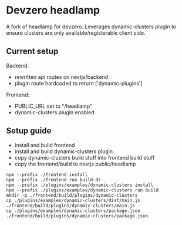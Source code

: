 # Devzero headlamp

A fork of headlamp for devzero. Leverages dynamic-clusters plugin to ensure clusters are only available/registerable client side.

## Current setup

Backend:
- rewritten api routes on nextjs/backend
- plugin route hardcoded to return ['dynamic-plugins']

Frontend:
- PUBLIC_URL set to "/headlamp"
- dynamic-clusters plugin enabled

## Setup guide

- install and build frontend
- install and build dynamic-clusters plugin
- copy dynamic-clusters build stuff into frontend build stuff
- copy the frontend/build to nextjs public/headlamp
  
```
npm --prefix ./frontend install
npm --prefix ./frontend run build-dz
npm --prefix ./plugins/examples/dynamic-clusters install
npm --prefix ./plugins/examples/dynamic-clusters run build
mkdir -p ./frontend/build/plugins/dynamic-clusters
cp ./plugins/examples/dynamic-clusters/dist/main.js ./frontend/build/plugins/dynamic-clusters/main.js
cp ./plugins/examples/dynamic-clusters/package.json ./frontend/build/plugins/dynamic-clusters/package.json
```
